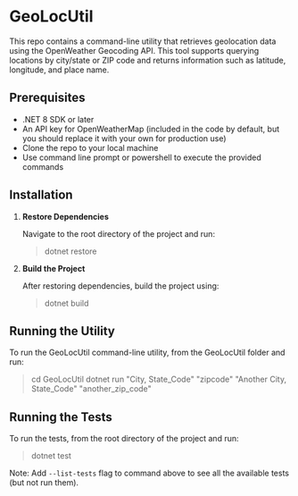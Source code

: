 ﻿# GeoLocUtil
This repo contains a command-line utility that retrieves geolocation data using the OpenWeather Geocoding API. This tool supports querying locations by city/state or ZIP code and returns information such as latitude, longitude, and place name.

## Prerequisites

- .NET 8 SDK or later
- An API key for OpenWeatherMap (included in the code by default, but you should replace it with your own for production use)
- Clone the repo to your local machine
- Use command line prompt or powershell to execute the provided commands

## Installation

1. **Restore Dependencies**

   Navigate to the root directory of the project and run:
   > dotnet restore

2. **Build the Project**

    After restoring dependencies, build the project using:
    > dotnet build

## Running the Utility

To run the GeoLocUtil command-line utility, from the GeoLocUtil folder and run:

> cd GeoLocUtil
> dotnet run "City, State_Code" "zipcode" "Another City, State_Code" "another_zip_code"

## Running the Tests

To run the tests, from the root directory of the project and run:

> dotnet test

Note: Add `--list-tests` flag to command above to see all the available tests (but not run them).